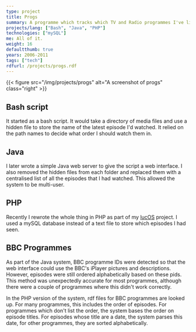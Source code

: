 ```yaml
---
type: project
title: Progs
summary: A programme which tracks which TV and Radio programmes I've listened to/watched and lets me know what episode comes next.
projects/lang: ["Bash", "Java", "PHP"]
technologies: ["mySQL"]
me: All of it.
weight: 16
defaultthumb: true
years: 2006-2011
tags: ["tech"]
rdfurl: /projects/progs.rdf
---
```

{{< figure src="/img/projects/progs" alt="A screenshot of progs" class="right" >}}

Bash script
-----------

It started as a bash script. It would take a directory of media files and use a hidden file to store the name of the latest episode I'd watched. It relied on the path names to decide what order I should watch them in.

Java
----

I later wrote a simple Java web server to give the script a web interface. I also removed the hidden files from each folder and replaced them with a centralised list of all the episodes that I had watched. This allowed the system to be multi-user.

PHP
---

Recently I rewrote the whole thing in PHP as part of my [lucOS](/projects/lucOS) project. I used a mySQL database instead of a text file to store which episodes I had seen.

BBC Programmes
--------------

As part of the Java system, BBC programme IDs were detected so that the web interface could use the BBC's iPlayer pictures and descriptions. However, episodes were still ordered alphabetically based on these pids. This method was unexpectedly accurate for most programmes, although there were a couple of programmes where this didn't work correctly.

In the PHP version of the system, rdf files for BBC programmes are looked up. For many programmes, this includes the order of episodes. For programmes which don't list the order, the system bases the order on episode titles. For episodes whose title are a date, the system parses this date, for other programmes, they are sorted alphabetically.
